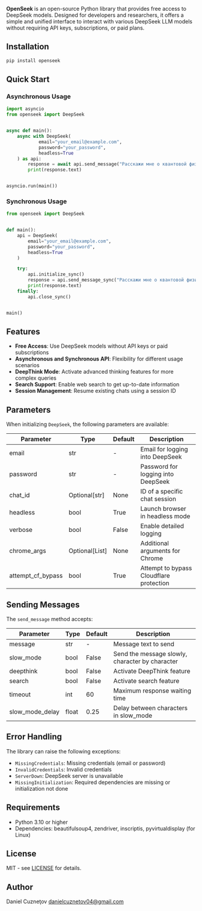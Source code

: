 **OpenSeek** is an open-source Python library that provides free access to DeepSeek models. Designed for developers and
researchers, it offers a simple and unified interface to interact with various DeepSeek LLM models without requiring API
keys, subscriptions, or paid plans.

## Installation

```cmd
pip install openseek
```

## Quick Start

### Asynchronous Usage

```python
import asyncio
from openseek import DeepSeek


async def main():
    async with DeepSeek(
            email="your_email@example.com",
            password="your_password",
            headless=True
    ) as api:
        response = await api.send_message("Расскажи мне о квантовой физике")
        print(response.text)


asyncio.run(main())
```

### Synchronous Usage

```python
from openseek import DeepSeek


def main():
    api = DeepSeek(
        email="your_email@example.com",
        password="your_password",
        headless=True
    )

    try:
        api.initialize_sync()
        response = api.send_message_sync("Расскажи мне о квантовой физике")
        print(response.text)
    finally:
        api.close_sync()


main()
```

## Features

- **Free Access**: Use DeepSeek models without API keys or paid subscriptions
- **Asynchronous and Synchronous API**: Flexibility for different usage scenarios
- **DeepThink Mode**: Activate advanced thinking features for more complex queries
- **Search Support**: Enable web search to get up-to-date information
- **Session Management**: Resume existing chats using a session ID

## Parameters

When initializing `DeepSeek`, the following parameters are available:

| Parameter         | Type             | Default | Description                             |
|-------------------|------------------|---------|-----------------------------------------|
| email             | str              | -       | Email for logging into DeepSeek         |
| password          | str              | -       | Password for logging into DeepSeek      |
| chat_id           | Optional\[str\]  | None    | ID of a specific chat session           |
| headless          | bool             | True    | Launch browser in headless mode         |
| verbose           | bool             | False   | Enable detailed logging                 |
| chrome_args       | Optional\[List\] | None    | Additional arguments for Chrome         |
| attempt_cf_bypass | bool             | True    | Attempt to bypass Cloudflare protection |

## Sending Messages

The `send_message` method accepts:

| Parameter       | Type  | Default | Description                                     |
|-----------------|-------|---------|-------------------------------------------------|
| message         | str   | -       | Message text to send                            |
| slow_mode       | bool  | False   | Send the message slowly, character by character |
| deepthink       | bool  | False   | Activate DeepThink feature                      |
| search          | bool  | False   | Activate search feature                         |
| timeout         | int   | 60      | Maximum response waiting time                   |
| slow_mode_delay | float | 0.25    | Delay between characters in slow\_mode          |

## Error Handling

The library can raise the following exceptions:

- `MissingCredentials`: Missing credentials (email or password)
- `InvalidCredentials`: Invalid credentials
- `ServerDown`: DeepSeek server is unavailable
- `MissingInitialization`: Required dependencies are missing or initialization not done

## Requirements

- Python 3.10 or higher
- Dependencies: beautifulsoup4, zendriver, inscriptis, pyvirtualdisplay (for Linux)

## License

MIT - see [LICENSE](LICENSE) for details.

## Author

Daniel Cuzneţov <danielcuznetov04@gmail.com>